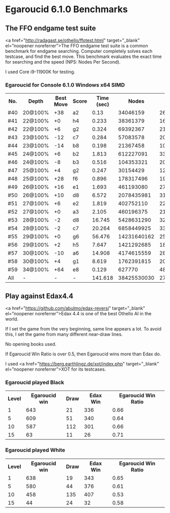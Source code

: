 # Egaroucid 6.1.0 Benchmarks

## The FFO endgame test suite

<a href="http://radagast.se/othello/ffotest.html" target="_blank" el=”noopener noreferrer”>The FFO endgame test suite</a> is a common benchmark for endgame searching. Computer completely solves each testcase, and find the best move. This benchmark evaluates the exact time for searching and the speed (NPS: Nodes Per Second).

I used Core i9-11900K for testing.

### Egaroucid for Console 6.1.0 Windows x64 SIMD

<table>
<tr>
<th>No.</th>
<th>Depth</th>
<th>Best Move</th>
<th>Score</th>
<th>Time (sec)</th>
<th>Nodes</th>
<th>NPS</th>
</tr>
<tr>
<td>#40</td>
<td>20@100%</td>
<td>+38</td>
<td>a2</td>
<td>0.13</td>
<td>34046159</td>
<td>261893530</td>
</tr>
<tr>
<td>#41</td>
<td>22@100%</td>
<td>+0</td>
<td>h4</td>
<td>0.233</td>
<td>38361379</td>
<td>164641111</td>
</tr>
<tr>
<td>#42</td>
<td>22@100%</td>
<td>+6</td>
<td>g2</td>
<td>0.324</td>
<td>69392367</td>
<td>214173972</td>
</tr>
<tr>
<td>#43</td>
<td>23@100%</td>
<td>-12</td>
<td>c7</td>
<td>0.284</td>
<td>57083578</td>
<td>200998514</td>
</tr>
<tr>
<td>#44</td>
<td>23@100%</td>
<td>-14</td>
<td>b8</td>
<td>0.198</td>
<td>21367458</td>
<td>107916454</td>
</tr>
<tr>
<td>#45</td>
<td>24@100%</td>
<td>+6</td>
<td>b2</td>
<td>1.813</td>
<td>612227091</td>
<td>337687308</td>
</tr>
<tr>
<td>#46</td>
<td>24@100%</td>
<td>-8</td>
<td>b3</td>
<td>0.516</td>
<td>104353321</td>
<td>202235118</td>
</tr>
<tr>
<td>#47</td>
<td>25@100%</td>
<td>+4</td>
<td>g2</td>
<td>0.247</td>
<td>30154429</td>
<td>122082708</td>
</tr>
<tr>
<td>#48</td>
<td>25@100%</td>
<td>+28</td>
<td>f6</td>
<td>0.896</td>
<td>178317496</td>
<td>199015062</td>
</tr>
<tr>
<td>#49</td>
<td>26@100%</td>
<td>+16</td>
<td>e1</td>
<td>1.693</td>
<td>461193080</td>
<td>272411742</td>
</tr>
<tr>
<td>#50</td>
<td>26@100%</td>
<td>+10</td>
<td>d8</td>
<td>6.572</td>
<td>2078435981</td>
<td>316256235</td>
</tr>
<tr>
<td>#51</td>
<td>27@100%</td>
<td>+6</td>
<td>e2</td>
<td>1.819</td>
<td>402752110</td>
<td>221414024</td>
</tr>
<tr>
<td>#52</td>
<td>27@100%</td>
<td>+0</td>
<td>a3</td>
<td>2.105</td>
<td>460196375</td>
<td>218620605</td>
</tr>
<tr>
<td>#53</td>
<td>28@100%</td>
<td>-2</td>
<td>d8</td>
<td>16.745</td>
<td>5428631290</td>
<td>324194164</td>
</tr>
<tr>
<td>#54</td>
<td>28@100%</td>
<td>-2</td>
<td>c7</td>
<td>20.264</td>
<td>6858449925</td>
<td>338454891</td>
</tr>
<tr>
<td>#55</td>
<td>29@100%</td>
<td>+0</td>
<td>g6</td>
<td>56.476</td>
<td>14231640162</td>
<td>251994478</td>
</tr>
<tr>
<td>#56</td>
<td>29@100%</td>
<td>+2</td>
<td>h5</td>
<td>7.647</td>
<td>1421292685</td>
<td>185862780</td>
</tr>
<tr>
<td>#57</td>
<td>30@100%</td>
<td>-10</td>
<td>a6</td>
<td>14.908</td>
<td>4174615559</td>
<td>280025191</td>
</tr>
<tr>
<td>#58</td>
<td>30@100%</td>
<td>+4</td>
<td>g1</td>
<td>8.619</td>
<td>1762391815</td>
<td>204477528</td>
</tr>
<tr>
<td>#59</td>
<td>34@100%</td>
<td>+64</td>
<td>e8</td>
<td>0.129</td>
<td>627770</td>
<td>4866434</td>
</tr>
<tr>
<td>All</td>
<td>-</td>
<td>-</td>
<td>-</td>
<td>141.618</td>
<td>38425530030</td>
<td>271332246</td>
</tr>
</table>






## Play against Edax4.4

<a href="https://github.com/abulmo/edax-reversi" target="_blank" el=”noopener noreferrer”>Edax 4.4</a> is one of the best Othello AI in the world.

If I set the game from the very beginning, same line appears a lot. To avoid this, I set the game from many different near-draw lines.

No opening books used.

If Egaroucid Win Ratio is over 0.5, then Egaroucid wins more than Edax do.

I used <a href="https://berg.earthlingz.de/xot/index.php" target="_blank" el=”noopener noreferrer”>XOT</a> for its testcases.

### Egaroucid played Black

<table>
<tr>
<th>Level</th>
<th>Egaroucid win</th>
<th>Draw</th>
<th>Edax Win</th>
<th>Egaroucid Win Ratio</th>
</tr>
<tr>
<td>1</td>
<td>643</td>
<td>21</td>
<td>336</td>
<td>0.66</td>
</tr>
<tr>
<td>5</td>
<td>609</td>
<td>51</td>
<td>340</td>
<td>0.64</td>
</tr>
<tr>
<td>10</td>
<td>587</td>
<td>112</td>
<td>301</td>
<td>0.66</td>
</tr>
<tr>
<td>15</td>
<td>63</td>
<td>11</td>
<td>26</td>
<td>0.71</td>
</tr>
</table>






### Egaroucid played White

<table>
<tr>
<th>Level</th>
<th>Egaroucid win</th>
<th>Draw</th>
<th>Edax Win</th>
<th>Egaroucid Win Ratio</th>
</tr>
<tr>
<td>1</td>
<td>638</td>
<td>19</td>
<td>343</td>
<td>0.65</td>
</tr>
<tr>
<td>5</td>
<td>580</td>
<td>44</td>
<td>376</td>
<td>0.61</td>
</tr>
<tr>
<td>10</td>
<td>458</td>
<td>135</td>
<td>407</td>
<td>0.53</td>
</tr>
<tr>
<td>15</td>
<td>44</td>
<td>24</td>
<td>32</td>
<td>0.58</td>
</tr>
</table>


